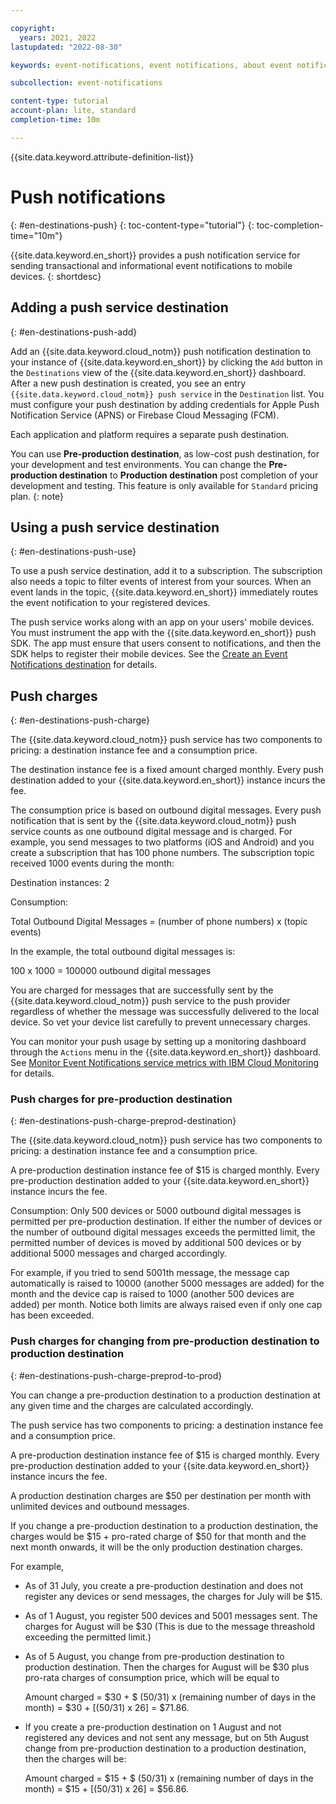 ```yaml
---

copyright:
  years: 2021, 2022
lastupdated: "2022-08-30"

keywords: event-notifications, event notifications, about event notifications, destinations, push

subcollection: event-notifications

content-type: tutorial
account-plan: lite, standard
completion-time: 10m

---
```


{{site.data.keyword.attribute-definition-list}}

# Push notifications
{: #en-destinations-push}
{: toc-content-type="tutorial"}
{: toc-completion-time="10m"}

{{site.data.keyword.en_short}} provides a push notification service for sending transactional and informational event notifications to mobile devices. 
{: shortdesc}

## Adding a push service destination
{: #en-destinations-push-add}

Add an {{site.data.keyword.cloud_notm}} push notification destination to your instance of {{site.data.keyword.en_short}} by clicking the `Add` button in the `Destinations` view of the {{site.data.keyword.en_short}} dashboard. After a new push destination is created, you see an entry `{{site.data.keyword.cloud_notm}} push service` in the `Destination` list. You must configure your push destination by adding credentials for Apple Push Notification Service (APNS) or Firebase Cloud Messaging (FCM). 

Each application and platform requires a separate push destination.

You can use **Pre-production destination**, as low-cost push destination, for your development and test environments. You can change the **Pre-production destination** to **Production destination** post completion of your development and testing. This feature is only available for `Standard` pricing plan.
{: note}

## Using a push service destination
{: #en-destinations-push-use}

To use a push service destination, add it to a subscription. The subscription also needs a topic to filter events of interest from your sources. When an event lands in the topic, {{site.data.keyword.en_short}} immediately routes the event notification to your registered devices. 

The push service works along with an app on your users' mobile devices. You must instrument the app with the {{site.data.keyword.en_short}} push SDK. The app must ensure that users consent to notifications, and then the SDK helps to register their mobile devices. See the [Create an Event Notifications destination](/docs/event-notifications?topic=event-notifications-en-create-en-destination) for details.

## Push charges
{: #en-destinations-push-charge}

The {{site.data.keyword.cloud_notm}} push service has two components to pricing: a destination instance fee and a consumption price.

The destination instance fee is a fixed amount charged monthly. Every push destination added to your {{site.data.keyword.en_short}} instance incurs the fee.

The consumption price is based on outbound digital messages. Every push notification that is sent by the {{site.data.keyword.cloud_notm}} push service counts as one outbound digital message and is charged. For example, you send messages to two platforms (iOS and Android) and you create a subscription that has 100 phone numbers. The subscription topic received 1000 events during the month:

Destination instances: 2 

Consumption:

Total Outbound Digital Messages = (number of phone numbers) x (topic events)

In the example, the total outbound digital messages is:

100 x 1000 = 100000 outbound digital messages

You are charged for messages that are successfully sent by the {{site.data.keyword.cloud_notm}} push service to the push provider regardless of whether the message was successfully delivered to the local device. So vet your device list carefully to prevent unnecessary charges.

You can monitor your push usage by setting up a monitoring dashboard through the `Actions` menu in the {{site.data.keyword.en_short}} dashboard. See [Monitor Event Notifications service metrics with IBM Cloud Monitoring](/docs/event-notifications?topic=event-notifications-en-monitoring) for details.

### Push charges for pre-production destination
{: #en-destinations-push-charge-preprod-destination}

The {{site.data.keyword.cloud_notm}} push service has two components to pricing: a destination instance fee and a consumption price.

A pre-production destination instance fee of $15 is charged monthly. Every pre-production destination added to your {{site.data.keyword.en_short}} instance incurs the fee.

Consumption: Only 500 devices or 5000 outbound digital messages is permitted per pre-production destination. If either the number of devices or the number of outbound digital messages exceeds the permitted limit, the permitted number of devices is moved by additional 500 devices or by additional 5000 messages and charged accordingly.

For example, if you tried to send 5001th message, the message cap automatically is raised to 10000 (another 5000 messages are added) for the month and the device cap is raised to 1000 (another 500 devices are added) per month. Notice both limits are always raised even if only one cap has been exceeded.

### Push charges for changing from pre-production destination to production destination
{: #en-destinations-push-charge-preprod-to-prod}

You can change a pre-production destination to a production destination at any given time and the charges are calculated accordingly.

The push service has two components to pricing: a destination instance fee and a consumption price.

A pre-production destination instance fee of $15 is charged monthly. Every pre-production destination added to your {{site.data.keyword.en_short}} instance incurs the fee.

A production destination charges are $50 per destination per month with unlimited devices and outbound messages.

If you change a pre-production destination to a production destination, the charges would be $15 + pro-rated charge of $50 for that month and the next month onwards, it will be the only production destination charges.

For example, 
- As of 31 July, you create a pre-production destination and does not register any devices or send messages, the charges for July will be $15.
- As of 1 August, you register 500 devices and 5001 messages sent. The charges for August will be $30 (This is due to the message threashold exceeding the permitted limit.) 
- As of 5 August, you change from pre-production destination to production destination. Then the charges for August will be $30 plus pro-rata charges of consumption price, which will be equal to 

   Amount charged = $30 + $ (50/31) x (remaining number of days in the month) = $30 + [(50/31) x 26] = $71.86.

- If you create a pre-production destination on 1 August and not registered any devices and not sent any message, but on 5th August change from pre-production destination to a production destination, then the charges will be:

   Amount charged = $15 + $ (50/31) x (remaining number of days in the month) = $15 + [(50/31) x 26] = $56.86.
 